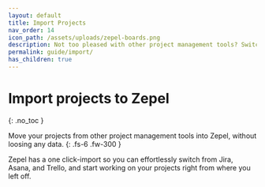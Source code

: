 ```yaml
---
layout: default
title: Import Projects
nav_order: 14
icon_path: /assets/uploads/zepel-boards.png
description: Not too pleased with other project management tools? Switch to Zepel for FREE. Import projects without data loss.
permalink: guide/import/
has_children: true
---
```


# Import projects to Zepel
{: .no_toc }

Move your projects from other project management tools into Zepel, without loosing any data. 
{: .fs-6 .fw-300 }

Zepel has a one click-import so you can effortlessly switch from Jira, Asana, and Trello, and start working on your projects right from where you left off.